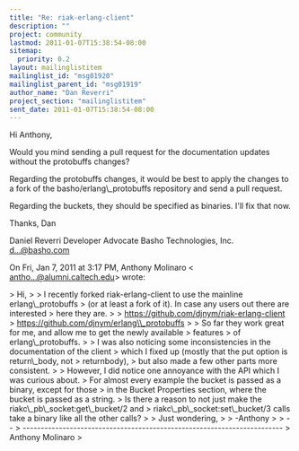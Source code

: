 ```yaml
---
title: "Re: riak-erlang-client"
description: ""
project: community
lastmod: 2011-01-07T15:38:54-08:00
sitemap:
  priority: 0.2
layout: mailinglistitem
mailinglist_id: "msg01920"
mailinglist_parent_id: "msg01919"
author_name: "Dan Reverri"
project_section: "mailinglistitem"
sent_date: 2011-01-07T15:38:54-08:00
---
```



Hi Anthony,

Would you mind sending a pull request for the documentation updates without
the protobuffs changes?

Regarding the protobuffs changes, it would be best to apply the changes to a
fork of the basho/erlang\\_protobuffs repository and send a pull request.

Regarding the buckets, they should be specified as binaries. I'll fix that
now.

Thanks,
Dan

Daniel Reverri
Developer Advocate
Basho Technologies, Inc.
d...@basho.com


On Fri, Jan 7, 2011 at 3:17 PM, Anthony Molinaro &lt;
antho...@alumni.caltech.edu&gt; wrote:

&gt; Hi,
&gt;
&gt; I recently forked riak-erlang-client to use the mainline erlang\\_protobuffs
&gt; (or at least a fork of it). In case any users out there are interested
&gt; here they are.
&gt;
&gt; https://github.com/djnym/riak-erlang-client
&gt; https://github.com/djnym/erlang\\_protobuffs
&gt;
&gt; So far they work great for me, and allow me to get the newly available
&gt; features
&gt; of erlang\\_protobuffs.
&gt;
&gt; I was also noticing some inconsistencies in the documentation of the client
&gt; which I fixed up (mostly that the put option is return\\_body, not
&gt; returnbody),
&gt; but also made a few other parts more consistent.
&gt;
&gt; However, I did notice one annoyance with the API which I was curious about.
&gt; For almost every example the bucket is passed as a binary, except for those
&gt; in the Bucket Properties section, where the bucket is passed as a string.
&gt; Is there a reason to not just make the riakc\\_pb\\_socket:get\\_bucket/2 and
&gt; riakc\\_pb\\_socket:set\\_bucket/3 calls take a binary like all the other calls?
&gt;
&gt; Just wondering,
&gt;
&gt; -Anthony
&gt;
&gt; --
&gt; ------------------------------------------------------------------------
&gt; Anthony Molinaro 
&gt;

